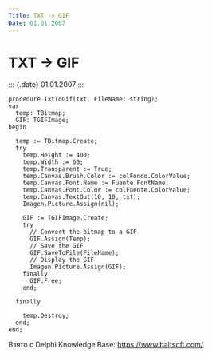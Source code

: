```yaml
---
Title: TXT -> GIF
Date: 01.01.2007
---
```



TXT -> GIF
==========

::: {.date}
01.01.2007
:::

    procedure TxtToGif(txt, FileName: string);
    var
      temp: TBitmap;
      GIF: TGIFImage;
    begin
     
      temp := TBitmap.Create;
      try
        temp.Height := 400;
        temp.Width := 60;
        temp.Transparent := True;
        temp.Canvas.Brush.Color := colFondo.ColorValue;
        temp.Canvas.Font.Name := Fuente.FontName;
        temp.Canvas.Font.Color := colFuente.ColorValue;
        temp.Canvas.TextOut(10, 10, txt);
        Imagen.Picture.Assign(nil);
     
        GIF := TGIFImage.Create;
        try
          // Convert the bitmap to a GIF
          GIF.Assign(Temp);
          // Save the GIF
          GIF.SaveToFile(FileName);
          // Display the GIF
          Imagen.Picture.Assign(GIF);
        finally
          GIF.Free;
        end;
     
      finally
     
        temp.Destroy;
      end;
    end;

Взято с Delphi Knowledge Base: <https://www.baltsoft.com/>
